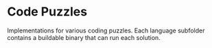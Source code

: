 # Code Puzzles

Implementations for various coding puzzles. Each language subfolder contains a buildable binary that can run each solution.
